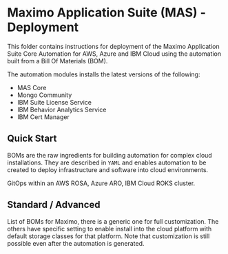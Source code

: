 # Maximo Application Suite (MAS) - Deployment

This folder contains instructions for deployment of the Maximo Application Suite Core Automation for AWS, Azure and IBM Cloud using the automation built from a Bill Of Materials (BOM).

The automation modules installs the latest versions of the following:

- MAS Core
- Mongo Community
- IBM Suite License Service
- IBM Behavior Analytics Service
- IBM Cert Manager


## Quick Start

BOMs are the raw ingredients for building automation for complex cloud installations. They are described in `YAML` and  enables automation to be created to deploy infrastructure and software into cloud environments.


GitOps within an AWS ROSA, Azure ARO, IBM Cloud ROKS cluster.

## Standard / Advanced

List of BOMs for Maximo, there is a generic one for full customization. The others have specific setting to enable install into the cloud platform with default storage classes for that platform.  Note that customization is still possible even after the automation is generated.
